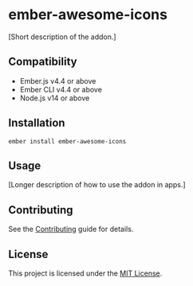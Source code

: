 # ember-awesome-icons

[Short description of the addon.]


## Compatibility

* Ember.js v4.4 or above
* Ember CLI v4.4 or above
* Node.js v14 or above


## Installation

```
ember install ember-awesome-icons
```


## Usage

[Longer description of how to use the addon in apps.]


## Contributing

See the [Contributing](CONTRIBUTING.md) guide for details.


## License

This project is licensed under the [MIT License](LICENSE.md).
